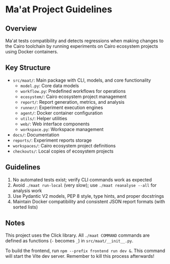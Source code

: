 # Ma'at Project Guidelines

## Overview

Ma'at tests compatibility and detects regressions when making changes to the Cairo toolchain by
running experiments on Cairo ecosystem projects using Docker containers.

## Key Structure

- `src/maat/`: Main package with CLI, models, and core functionality
  - `model.py`: Core data models
  - `workflow.py`: Predefined workflows for operations
  - `ecosystem/`: Cairo ecosystem project management
  - `report/`: Report generation, metrics, and analysis
  - `runner/`: Experiment execution engines
  - `agent/`: Docker container configuration
  - `utils/`: Helper utilities
  - `web/`: Web interface components
  - `workspace.py`: Workspace management
- `docs/`: Documentation
- `reports/`: Experiment reports storage
- `workspaces/`: Cairo ecosystem project definitions
- `checkouts/`: Local copies of ecosystem projects

## Guidelines

1. No automated tests exist; verify CLI commands work as expected
2. Avoid `./maat run-local` (very slow); use `./maat reanalyse --all` for analysis work
3. Use Pydantic V2 models, PEP 8 style, type hints, and proper docstrings
4. Maintain Docker compatibility and consistent JSON report formats (with sorted lists)

## Notes

This project uses the Click library.
All `./maat COMMAND` commands are defined as functions (`-` becomes `_`) in `src/maat/__init__.py`.

To build the frontend, run `npm --prefix frontend run dev &`. This command will start the Vite
dev server. Remember to kill this process afterwards!
